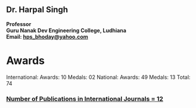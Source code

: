 ## Dr. Harpal Singh
**Professor**  
**Guru Nanak Dev Engineering College, Ludhiana**  
**Email: hps_bhoday@yahoo.com**

# Awards
International:  Awards: 10
Medals: 02
National: Awards: 49
Medals: 13
Total: 74

### [Number of Publications in International Journals = 12](../Documents/Biodata2.pdf)
